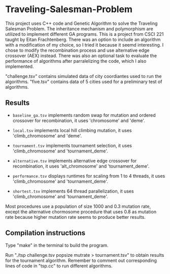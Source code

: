 # Traveling-Salesman-Problem

This project uses C++ code and Genetic Algorithm to solve the Traveling Salesman Problem. The inheritance mechanism and polymorphism are utilized to implement different GA programs. This is a project from CSCI 221 taught by Eitan Frachtenberg. There was an option to include an algorithm with a modification of my choice, so I tried it because it seemd interesting. I chose to modify the recombination process and use alternative edge crossover (AEX) instead. There was also an optional task to evaluate the performance of algorithms after parralelizing the code, which I also implemented. 

"challenge.tsv" contains simulated data of city coordiantes used to run the algorithms. "five.tsv" contains data of 5 cities used for a preliminary test of algorithms. 

## Results

- `baseline_ga.tsv` implements random swap for mutation and ordered crossover for recombination, it uses 'chromosome' and 'deme'.

- `local.tsv` implements local hill climbing mutation, it uses 'climb_chromosome' and 'deme'.

- `tournament.tsv` implements tournament selection, it uses 'climb_chromosome' and 'tournament_deme'.

- `alternative.tsv` implements alternative edge crossover for recombination, it uses 'alt_chromosome' and 'tournament_deme'.

- `performance.tsv` displays runtimes for scaling from 1 to 4 threads, it uses 'climb_chromosome' and 'tournament_deme'.

- `shortest.tsv` implements 64 thread parallelization, it uses 'climb_chromosome' and 'tournament_deme'.

Most procedures use a population of size 1000 and 0.3 mutation rate, except the alternative chormosome procedure that uses 0.8 as mutation rate because higher mutation rate seems to produce better results. 

## Compilation instructions
Type "make" in the terminal to build the program. 

Run "./tsp challenge.tsv popsize mutrate > tournament.tsv" to obtain results for the tournament algorithm. Remember to comment out corresponding lines of code in "tsp.cc" to run different algorithms.
